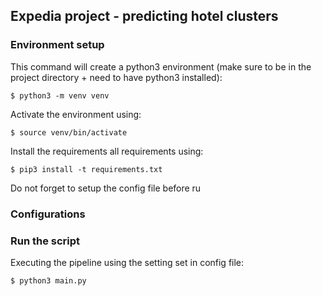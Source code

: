 ## Expedia project - predicting hotel clusters

### Environment setup
This command will create a python3 environment (make sure to be in the project directory + need to have python3 installed):
```console
$ python3 -m venv venv
```

Activate the environment using:
```console
$ source venv/bin/activate
```

Install the requirements all requirements using:
```console
$ pip3 install -t requirements.txt
```
Do not forget to setup the config file before ru


### Configurations 



### Run the script
Executing the pipeline using the setting set in config file:
```console
$ python3 main.py
```
